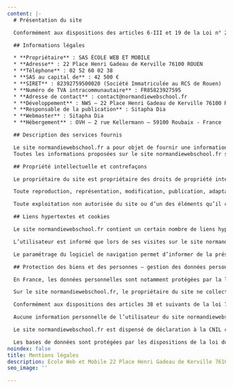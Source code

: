 ```yaml
---
content: |-
  # Présentation du site

  Conformément aux dispositions des articles 6-III et 19 de la Loi n° 2004-575 du 21 juin 2004 pour la Confiance dans l’économie numérique, dite L.C.E.N., nous portons à la connaissance des utilisateurs et visiteurs du site : normandiewebschool.fr les informations suivantes :

  ## Informations légales

  * **Propriétaire** : SAS ÉCOLE WEB ET MOBILE
  * **Adresse** : 22 Place Henri Gadeau de Kerville 76100 ROUEN
  * **Téléphone** : 02 52 60 02 38
  * **SAS au capital de** : 42 500 €
  * **SIRET** : 82392759500020 (Société Immatriculée au RCS de Rouen)
  * **Numéro de TVA intracommunautaire** : FR85823927595
  * **Adresse de contact** : contact@normandiewebschool.fr
  * **Développement** : NWS – 22 Place Henri Gadeau de Kerville 76100 ROUEN
  * **Responsable de la publication** : Sitapha Dia
  * **Webmaster** : Sitapha Dia
  * **Hébergement** : OVH – 2 rue Kellermann – 59100 Roubaix - France

  ## Description des services fournis

  Le site normandiewebschool.fr a pour objet de fournir une information concernant l’ensemble des activités de la société. Le propriétaire du site s’efforce de fournir sur le site normandiewebschool.fr des informations aussi précises que possible. Toutefois, il ne pourra être tenu responsable des omissions, des inexactitudes et des carences dans la mise à jour, qu’elles soient de son fait ou du fait des tiers partenaires qui lui fournissent ces informations.
  Toutes les informations proposées sur le site normandiewebschool.fr sont données à titre indicatif, sont non exhaustives, et sont susceptibles d’évoluer. Elles sont données sous réserve de modifications ayant été apportées depuis leur mise en ligne.

  ## Propriété intellectuelle et contrefaçons

  Le propriétaire du site est propriétaire des droits de propriété intellectuelle ou détient les droits d’usage sur tous les éléments accessibles sur le site, notamment les textes, images, graphismes, logo, icônes, sons, logiciels…

  Toute reproduction, représentation, modification, publication, adaptation totale ou partielle des éléments du site, quel que soit le moyen ou le procédé utilisé, est interdite, sauf autorisation écrite préalable à l’email : contact@normandiewebschool.fr.

  Toute exploitation non autorisée du site ou d’un des éléments qu’il contient sera considérée comme constitutive d’une contrefaçon et poursuivie conformément aux dispositions des articles L.335-2 et suivants du Code de Propriété Intellectuelle.

  ## Liens hypertextes et cookies

  Le site normandiewebschool.fr contient un certain nombre de liens hypertextes vers d’autres sites (partenaires, informations …) mis en place avec l’autorisation du propriétaire du site. Cependant, le propriétaire du site n’a pas la possibilité de vérifier le contenu des sites visités et décline donc toute responsabilité de ce fait quant aux risques éventuels de contenus illicites.

  L’utilisateur est informé que lors de ses visites sur le site normandiewebschool.fr, un ou des cookies sont susceptibles de s’installer automatiquement sur son ordinateur. Un cookie est un fichier de petite taille, qui ne permet pas l’identification de l’utilisateur, mais qui enregistre des informations relatives à la navigation d’un ordinateur sur un site. Les données ainsi obtenues visent à faciliter la navigation ultérieure sur le site, et ont également vocation à permettre diverses mesures de fréquentation.

  Le paramétrage du logiciel de navigation permet d’informer de la présence de cookies et éventuellement, de refuser de la manière décrite à l’adresse suivante : www.cnil.fr. Le refus d’installation d’un cookie peut entraîner l’impossibilité d’accéder à certains services. L’utilisateur peut toutefois configurer son ordinateur de la manière suivante, pour refuser l’installation des cookies.

  ## Protection des biens et des personnes – gestion des données personnelles

  En France, les données personnelles sont notamment protégées par la loi n° 78-87 du 6 janvier 1978, la loi n° 2004-801 du 6 août 2004, l’article L. 226-13 du Code pénal et la Directive Européenne du 24 octobre 1995.

  Sur le site normandiewebschool.fr, le propriétaire du site ne collecte des informations personnelles relatives à l’utilisateur que pour le besoin de certains services proposés par le site normandiewebschool.fr. L’utilisateur fournit ces informations en toute connaissance de cause, notamment lorsqu’il procède par lui-même à leur saisie.  Il est alors précisé à l’utilisateur du site normandiewebschool.fr l’obligation ou non de fournir ces informations.

  Conformément aux dispositions des articles 38 et suivants de la loi 78-17 du 6 janvier 1978 relative à l’informatique, aux fichiers et aux libertés, tout utilisateur dispose d’un droit d’accès, de rectification, de suppression et d’opposition aux données personnelles le concernant. Pour l’exercer, adressez votre demande à normandiewebschool.fr par email : contact@normandiewebschool.fr ou en effectuant une demande écrite et signée, accompagnée d’une copie du titre d’identité avec signature du titulaire de la pièce, en précisant l’adresse à laquelle la réponse doit être envoyée.

  Aucune information personnelle de l’utilisateur du site normandiewebschool.fr n’est publiée à l’insu de l’utilisateur, échangée, transférée, cédée ou vendue sur un support quelconque à des tiers. Seule l’hypothèse du rachat du site normandiewebschool.fr et de ses droits permettrait la transmission des dites informations à l’éventuel acquéreur qui serait à son tour tenu de la même obligation de conservation et de modification des données vis à vis de l’utilisateur du site normandiewebschool.fr.

  Le site normandiewebschool.fr est dispensé de déclaration à la CNIL conformément à la délibération n°2012-184 du 7 juin 2012 relative à la gestion des fichiers des écoles et des établissements d’enseignement secondaire.

  Les bases de données sont protégées par les dispositions de la loi du 1er juillet 1998 transposant la directive 96/9 du 11 mars 1996 relative à la protection juridique des bases de données.
noindex: false
title: Mentions légales
description: Ecole Web et Mobile 22 Place Henri Gadeau de Kerville 76100 Rouen
seo_image: ''

---
```

